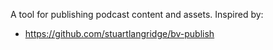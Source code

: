 A tool for publishing podcast content and assets. Inspired by:

  * https://github.com/stuartlangridge/bv-publish
